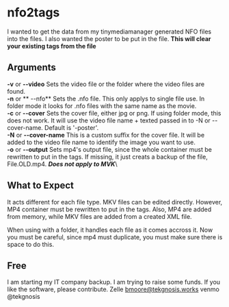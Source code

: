 # nfo2tags

I wanted to get the data from my tinymediamanager generated NFO files into the files. I also wanted the poster to be put in the file. **This will clear your existing tags from the file**

## Arguments

**-v** or **--video** Sets the video file or the folder where the video files are found.\
**-n** or ** --nfo** Sets the .nfo file. This only applys to single file use. In folder mode it looks for .nfo files with the same name as the movie.\
**-c** or **--cover** Sets the cover file, either jpg or png. If using folder mode, this does not work. It will use the video file name + texted passed in to -N or --cover-name. Default is '-poster'.\
**-N** or **--cover-name** This is a custom suffix for the cover file. It will be added to the video file name to identify the image you want to use.\
**-o** or **--output** Sets mp4's output file, since the whole container must be rewritten to put in the tags. If missing, it just creats a backup of the file, File.OLD.mp4. ***Does not apply to MVK***\
 
## What to Expect
It acts different for each file type. MKV files can be edited directly. However, MP4 container must be rewritten to put in the tags. Also, MP4 are added from memory, while MKV files are added from a created XML file.

When using with a folder, it handles each file as it comes accross it. Now you must be careful, since mp4 must duplicate, you must make sure there is space to do this.

## Free

I am starting my IT company backup. I am trying to raise some funds. If you like the software, please contribute.
Zelle bmoore@tekgnosis.works
venmo @tekgnosis
